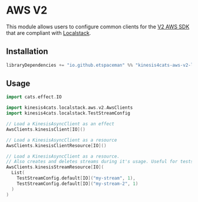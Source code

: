 # AWS V2

This module allows users to configure common clients for the [V2 AWS SDK](https://docs.aws.amazon.com/sdk-for-java/latest/developer-guide/home.html) that are compliant with [Localstack](https://localstack.cloud/).

## Installation

```scala
libraryDependencies += "io.github.etspaceman" %% "kinesis4cats-aws-v2-localstack" % "@VERSION@"
```

## Usage

```scala mdoc:compile-only
import cats.effect.IO

import kinesis4cats.localstack.aws.v2.AwsClients
import kinesis4cats.localstack.TestStreamConfig

// Load a KinesisAsyncClient as an effect
AwsClients.kinesisClient[IO]()

// Load a KinesisAsyncClient as a resource
AwsClients.kinesisClientResource[IO]()

// Load a KinesisAsyncClient as a resource.
// Also creates and deletes streams during it's usage. Useful for tests.
AwsClients.kinesisStreamResource[IO](
  List(
    TestStreamConfig.default[IO]("my-stream", 1),
    TestStreamConfig.default[IO]("my-stream-2", 1)
  )
)
```
